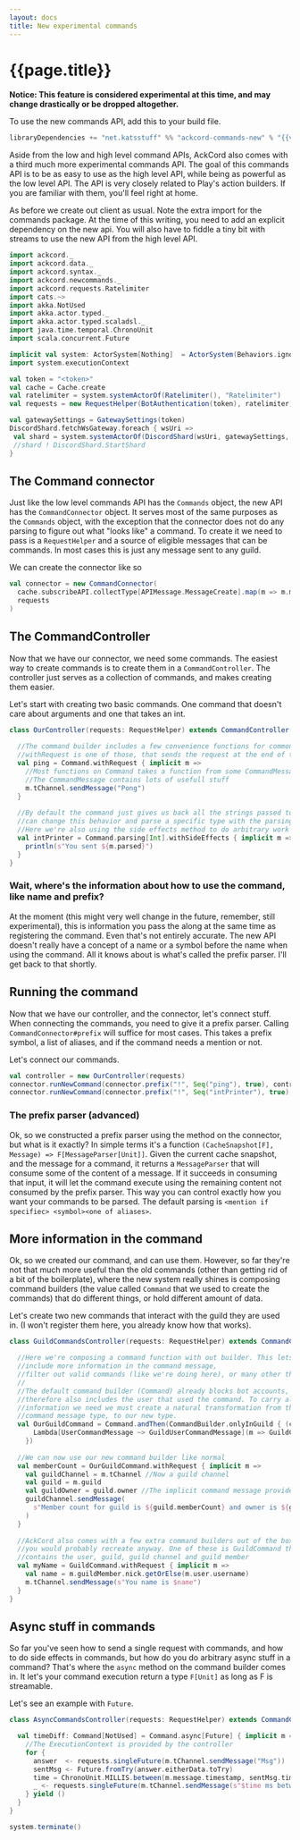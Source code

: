 ```yaml
---
layout: docs
title: New experimental commands
---
```


# {{page.title}}
**Notice: This feature is considered experimental at this time, and may change drastically or be dropped altogether.**

To use the new commands API, add this to your build file.
```scala
libraryDependencies += "net.katsstuff" %% "ackcord-commands-new" % "{{versions.ackcord}}"
```

Aside from the low and high level command APIs, AckCord also comes with a third much more experimental commands API. The goal of this commands API is to be as easy to use as the high level API, while being as powerful as the low level API. The API is very closely related to Play's action builders. If you are familiar with them, you'll feel right at home.

As before we create out client as usual. Note the extra import for the commands package. At the time of this writing, you need to add an explicit dependency on the new api. You will also have to fiddle a tiny bit with streams to use the new API from the high level API.
```scala mdoc:silent
import ackcord._
import ackcord.data._
import ackcord.syntax._
import ackcord.newcommands._
import ackcord.requests.Ratelimiter
import cats.~>
import akka.NotUsed
import akka.actor.typed._
import akka.actor.typed.scaladsl._
import java.time.temporal.ChronoUnit
import scala.concurrent.Future

implicit val system: ActorSystem[Nothing]  = ActorSystem(Behaviors.ignore, "AckCord")
import system.executionContext

val token = "<token>"
val cache = Cache.create
val ratelimiter = system.systemActorOf(Ratelimiter(), "Ratelimiter")
val requests = new RequestHelper(BotAuthentication(token), ratelimiter)

val gatewaySettings = GatewaySettings(token)
DiscordShard.fetchWsGateway.foreach { wsUri =>
 val shard = system.systemActorOf(DiscordShard(wsUri, gatewaySettings, cache), "DiscordShard")
 //shard ! DiscordShard.StartShard
}
```

## The Command connector
Just like the low level commands API has the `Commands` object, the new API has the `CommandConnector` object. It serves most of the same purposes as the `Commands` object, with the exception that the connector does not do any parsing to figure out what "looks like" a command. To create it we need to pass is a `RequestHelper` and a source of eligible messages that can be commands. In most cases this is just any message sent to any guild.

We can create the connector like so
```scala mdoc:silent
val connector = new CommandConnector(
  cache.subscribeAPI.collectType[APIMessage.MessageCreate].map(m => m.message -> m.cache.current), 
  requests
)
``` 

## The CommandController
Now that we have our connector, we need some commands. The easiest way to create commands is to create them in a `CommandController`. The controller just serves as a collection of commands, and makes creating them easier. 

Let's start with creating two basic commands. One command that doesn't care about arguments and one that takes an int.
```scala mdoc:silent
class OurController(requests: RequestHelper) extends CommandController(requests) {
  
  //The command builder includes a few convenience functions for common things.
  //withRequest is one of those, that sends the request at the end of the command.
  val ping = Command.withRequest { implicit m =>
    //Most functions on Command takes a function from some CommandMessage object (the implicit m above) to something else
    //The CommandMessage contains lots of usefull stuff
    m.tChannel.sendMessage("Pong")
  }
  
  //By default the command just gives us back all the strings passed to it. We 
  //can change this behavior and parse a specific type with the parsing command.
  //Here we're also using the side effects method to do arbitrary work inside the execution of the command
  val intPrinter = Command.parsing[Int].withSideEffects { implicit m =>
    println(s"You sent ${m.parsed}")
  }
}
```

### Wait, where's the information about how to use the command, like name and prefix?
At the moment (this might very well change in the future, remember, still experimental), this is information you pass the along at the same time as registering the command. Even that's not entirely accurate. The new API doesn't really have a concept of a name or a symbol before the name when using the command. All it knows about is what's called the prefix parser. I'll get back to that shortly.

## Running the command
Now that we have our controller, and the connector, let's connect stuff. When connecting the commands, you need to give it a prefix parser. Calling `CommandConnector#prefix` will suffice for most cases. This takes a prefix symbol, a list of aliases, and if the command needs a mention or not.

Let's connect our commands.
```scala mdoc:silent
val controller = new OurController(requests)
connector.runNewCommand(connector.prefix("!", Seq("ping"), true), controller.ping)
connector.runNewCommand(connector.prefix("!", Seq("intPrinter"), true), controller.intPrinter)
```

### The prefix parser (advanced)
Ok, so we constructed a prefix parser using the method on the connector, but what is it exactly? In simple terms it's a function `(CacheSnapshot[F], Message) => F[MessageParser[Unit]]`. Given the current cache snapshot, and the message for a command, it returns a `MessageParser` that will consume some of the content of a message. If it succeeds in consuming that input, it will let the command execute using the remaining content not consumed by the prefix parser. This way you can control exactly how you want your commands to be parsed. The default parsing is `<mention if specifiec> <symbol><one of aliases>`.

## More information in the command
Ok, so we created our command, and can use them. However, so far they're not that much more useful than the old commands (other than getting rid of a bit of the boilerplate), where the new system really shines is composing command builders (the value called `Command` that we used to create the commands) that do different things, or hold different amount of data.

Let's create two new commands that interact with the guild they are used in. (I won't register them here, you already know how that works).
```scala mdoc:silent
class GuildCommandsController(requests: RequestHelper) extends CommandController(requests) {

  //Here we're composing a command function with out builder. This lets us 
  //include more information in the command message, 
  //filter out valid commands (like we're doing here), or many other things.
  //
  //The default command builder (Command) already blocks bot accounts, and 
  //therefore also includes the user that used the command. To carry along that 
  //information we need we must create a natural transformation from the previous
  //command message type, to our new type.
  val OurGuildCommand = Command.andThen(CommandBuilder.onlyInGuild { (chG, g) =>
      Lambda[UserCommandMessage ~> GuildUserCommandMessage](m => GuildCommandMessage.WithUser(chG, g, m.user, m))
    })
  
  //We can now use our new command builder like normal
  val memberCount = OurGuildCommand.withRequest { implicit m =>
    val guildChannel = m.tChannel //Now a guild channel
    val guild = m.guild
    val guildOwner = guild.owner //The implicit command message provides the cache snapshot
    guildChannel.sendMessage(
      s"Member count for guild is ${guild.memberCount} and owner is ${guildOwner.fold("Unknown")(_.username)}"
    )
  }
  
  //AckCord also comes with a few extra command builders out of the box that 
  //you would probably recreate anyway. One of these is GuildCommand that 
  //contains the user, guild, guild channel and guild member
  val myName = GuildCommand.withRequest { implicit m =>
    val name = m.guildMember.nick.getOrElse(m.user.username)
    m.tChannel.sendMessage(s"You name is $name")
  }
}
```

## Async stuff in commands
So far you've seen how to send a single request with commands, and how to do side effects in commands, but how do you do arbitrary async stuff in a command? That's where the `async` method on the command builder comes in. It let's your command execution return a type `F[Unit]` as long as F is streamable.

Let's see an example with `Future`.
```scala mdoc:silent
class AsyncCommandsController(requests: RequestHelper) extends CommandController(requests) {

  val timeDiff: Command[NotUsed] = Command.async[Future] { implicit m =>
    //The ExecutionContext is provided by the controller
    for {
      answer  <- requests.singleFuture(m.tChannel.sendMessage("Msg"))
      sentMsg <- Future.fromTry(answer.eitherData.toTry)
      time = ChronoUnit.MILLIS.between(m.message.timestamp, sentMsg.timestamp)
      _ <- requests.singleFuture(m.tChannel.sendMessage(s"$time ms between command and response"))
    } yield ()
  }
}
```


```scala mdoc:invisible
system.terminate()
```
